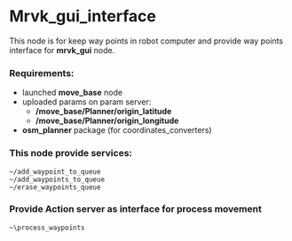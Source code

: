# Mrvk_gui_interface

This node is for keep way points in robot computer and provide way points
interface for **mrvk_gui** node.

### Requirements:
* launched **move_base** node
* uploaded params on param server:
    * **/move_base/Planner/origin_latitude**
    * **/move_base/Planner/origin_longitude**
* **osm_planner** package (for coordinates_converters)

### This node provide services:
```text
~/add_waypoint_to_queue
~/add_waypoints_to_queue
~/erase_waypoints_queue
```

### Provide Action server as interface for process movement
```text
~\process_waypoints
```